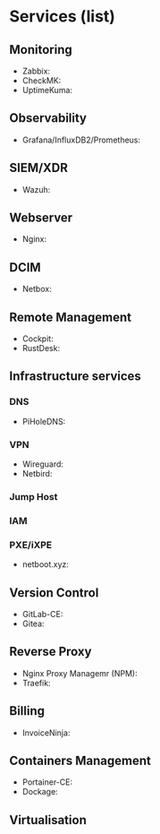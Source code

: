 # Services (list)

## Monitoring

* Zabbix:
* CheckMK:
* UptimeKuma:

## Observability

* Grafana/InfluxDB2/Prometheus:

## SIEM/XDR

* Wazuh:

## Webserver

* Nginx:

## DCIM

* Netbox:

## Remote Management

* Cockpit:
* RustDesk:

## Infrastructure services

### DNS

* PiHoleDNS:

### VPN

* Wireguard:
* Netbird:

### Jump Host


### IAM


### PXE/iXPE

* netboot.xyz:

## Version Control

* GitLab-CE:
* Gitea: 

## Reverse Proxy

* Nginx Proxy Managemr (NPM):
* Traefik:


## Billing

* InvoiceNinja:

## Containers Management

* Portainer-CE:
* Dockage:

## Virtualisation

